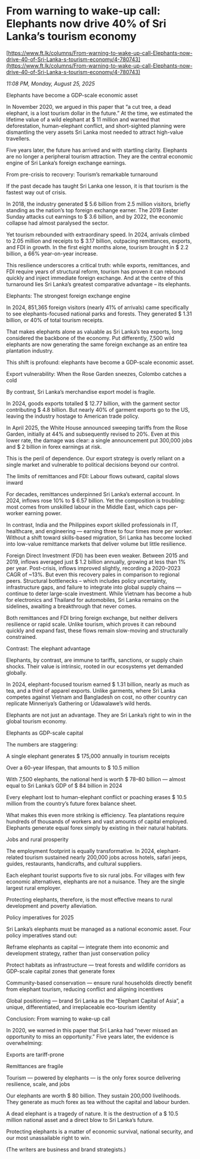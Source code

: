 # From warning to wake-up call: Elephants  now drive 40% of Sri Lanka’s tourism economy

[https://www.ft.lk/columns/From-warning-to-wake-up-call-Elephants-now-drive-40-of-Sri-Lanka-s-tourism-economy/4-780743](https://www.ft.lk/columns/From-warning-to-wake-up-call-Elephants-now-drive-40-of-Sri-Lanka-s-tourism-economy/4-780743)

*11:08 PM, Monday, August 25, 2025*

Elephants have become a GDP-scale economic asset

In November 2020, we argued in this paper that “a cut tree, a dead elephant, is a lost tourism dollar in the future.” At the time, we estimated the lifetime value of a wild elephant at $ 11 million and warned that deforestation, human-elephant conflict, and short-sighted planning were dismantling the very assets Sri Lanka most needed to attract high-value travellers.

Five years later, the future has arrived and with startling clarity. Elephants are no longer a peripheral tourism attraction. They are the central economic engine of Sri Lanka’s foreign exchange earnings.

From pre-crisis to recovery: Tourism’s remarkable turnaround

If the past decade has taught Sri Lanka one lesson, it is that tourism is the fastest way out of crisis.

In 2018, the industry generated $ 5.6 billion from 2.5 million visitors, briefly standing as the nation’s top foreign exchange earner. The 2019 Easter Sunday attacks cut earnings to $ 3.6 billion, and by 2022, the economic collapse had almost paralysed the sector.

Yet tourism rebounded with extraordinary speed. In 2024, arrivals climbed to 2.05 million and receipts to $ 3.17 billion, outpacing remittances, exports, and FDI in growth. In the first eight months alone, tourism brought in $ 2.2 billion, a 66% year-on-year increase.

This resilience underscores a critical truth: while exports, remittances, and FDI require years of structural reform, tourism has proven it can rebound quickly and inject immediate foreign exchange. And at the centre of this turnaround lies Sri Lanka’s greatest comparative advantage – its elephants.

Elephants: The strongest foreign exchange engine

In 2024, 851,365 foreign visitors (nearly 41% of arrivals) came specifically to see elephants-focused national parks and forests. They generated $ 1.31 billion, or 40% of total tourism receipts.

That makes elephants alone as valuable as Sri Lanka’s tea exports, long considered the backbone of the economy. Put differently, 7,500 wild elephants are now generating the same foreign exchange as an entire tea plantation industry.

This shift is profound: elephants have become a GDP-scale economic asset.

Export vulnerability: When the Rose Garden sneezes, Colombo catches a cold

By contrast, Sri Lanka’s merchandise export model is fragile.

In 2024, goods exports totalled $ 12.77 billion, with the garment sector contributing $ 4.8 billion. But nearly 40% of garment exports go to the US, leaving the industry hostage to American trade policy.

In April 2025, the White House announced sweeping tariffs from the Rose Garden, initially at 44% and subsequently revised to 20%. Even at this lower rate, the damage was clear: a single announcement put 300,000 jobs and $ 2 billion in forex earnings at risk.

This is the peril of dependence. Our export strategy is overly reliant on a single market and vulnerable to political decisions beyond our control.

The limits of remittances and FDI: Labour flows outward, capital slows inward

For decades, remittances underpinned Sri Lanka’s external account. In 2024, inflows rose 10% to $ 6.57 billion. Yet the composition is troubling: most comes from unskilled labour in the Middle East, which caps per-worker earning power.

In contrast, India and the Philippines export skilled professionals in IT, healthcare, and engineering — earning three to four times more per worker. Without a shift toward skills-based migration, Sri Lanka has become locked into low-value remittance markets that deliver volume but little resilience.

Foreign Direct Investment (FDI) has been even weaker. Between 2015 and 2019, inflows averaged just $ 1.2 billion annually, growing at less than 1% per year. Post-crisis, inflows improved slightly, recording a 2020–2023 CAGR of ~13%. But even this recovery pales in comparison to regional peers. Structural bottlenecks – which includes policy uncertainty, infrastructure gaps, and failure to integrate into global supply chains — continue to deter large-scale investment. While Vietnam has become a hub for electronics and Thailand for automobiles, Sri Lanka remains on the sidelines, awaiting a breakthrough that never comes.

Both remittances and FDI bring foreign exchange, but neither delivers resilience or rapid scale. Unlike tourism, which proves it can rebound quickly and expand fast, these flows remain slow-moving and structurally constrained.

Contrast: The elephant advantage

Elephants, by contrast, are immune to tariffs, sanctions, or supply chain shocks. Their value is intrinsic, rooted in our ecosystems yet demanded globally.

In 2024, elephant-focused tourism earned $ 1.31 billion, nearly as much as tea, and a third of apparel exports. Unlike garments, where Sri Lanka competes against Vietnam and Bangladesh on cost, no other country can replicate Minneriya’s Gathering or Udawalawe’s wild herds.

Elephants are not just an advantage. They are Sri Lanka’s right to win in the global tourism economy.

Elephants as GDP-scale capital

The numbers are staggering:

A single elephant generates $ 175,000 annually in tourism receipts

Over a 60-year lifespan, that amounts to $ 10.5 million

With 7,500 elephants, the national herd is worth $ 78–80 billion — almost equal to Sri Lanka’s GDP of $ 84 billion in 2024

Every elephant lost to human-elephant conflict or poaching erases $ 10.5 million from the country’s future forex balance sheet.

What makes this even more striking is efficiency. Tea plantations require hundreds of thousands of workers and vast amounts of capital employed. Elephants generate equal forex simply by existing in their natural habitats.

Jobs and rural prosperity

The employment footprint is equally transformative. In 2024, elephant-related tourism sustained nearly 200,000 jobs across hotels, safari jeeps, guides, restaurants, handicrafts, and cultural suppliers.

Each elephant tourist supports five to six rural jobs. For villages with few economic alternatives, elephants are not a nuisance. They are the single largest rural employer.

Protecting elephants, therefore, is the most effective means to rural development and poverty alleviation.

Policy imperatives for 2025

Sri Lanka’s elephants must be managed as a national economic asset. Four policy imperatives stand out:

Reframe elephants as capital — integrate them into economic and development strategy, rather than just conservation policy

Protect habitats as infrastructure — treat forests and wildlife corridors as GDP-scale capital zones that generate forex

Community-based conservation — ensure rural households directly benefit from elephant tourism, reducing conflict and aligning incentives

Global positioning — brand Sri Lanka as the “Elephant Capital of Asia”, a unique, differentiated, and irreplaceable eco-tourism identity

Conclusion: From warning to wake-up call

In 2020, we warned in this paper that Sri Lanka had “never missed an opportunity to miss an opportunity.” Five years later, the evidence is overwhelming:

Exports are tariff-prone

Remittances are fragile

Tourism — powered by elephants — is the only forex source delivering resilience, scale, and jobs

Our elephants are worth $ 80 billion. They sustain 200,000 livelihoods. They generate as much forex as tea without the capital and labour burden.

A dead elephant is a tragedy of nature. It is the destruction of a $ 10.5 million national asset and a direct blow to Sri Lanka’s future.

Protecting elephants is a matter of economic survival, national security, and our most unassailable right to win.

(The writers are business and brand strategists.)

